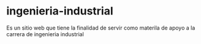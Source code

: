 # ingenieria-industrial
Es un sitio web que tiene la finalidad de servir como materila de apoyo a la carrera de ingenieria industrial
